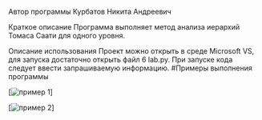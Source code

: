 Автор программы
Курбатов Никита Андреевич

Краткое описание
Программа выполняет метод анализа иерархий Томаса Саати для одного уровня.

Описание использования
Проект можно открыть в среде Microsoft VS, для запуска достаточно открыть файл 6 lab.py. При запуске кода следует ввести запрашиваемую информацию. #Примеры выполнения программы

[![пример 1](https://github.com/clre4mer/lab-6/blob/main/м3.png)]

[![пример 2](https://github.com/clre4mer/lab-6/blob/main/м5.png)]
